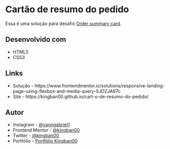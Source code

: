 <h1>Cartão de resumo do pedido</h1>
<p>
  
Essa é uma solução para desafio <a href = "https://www.frontendmentor.io/challenges/order-summary-component-QlPmajDUj" target = "_blank" rel = "external">Order summary card</a>.

<h2>Desenvolvido com</h2>
<ul>
  <li> HTML5
  <li> CSS3
</ul>
<h2>Links</h2>
<ul>
  <li> Solução - https://www.frontendmentor.io/solutions/responsive-landing-page-using-flexbox-and-media-query-SJDZJA67c
  <li> Site -    https://kingban00.github.io/cart-o-de-resumo-do-pedido/
</ul>
<h2>Autor</h2>
<ul>
  <li>Instagram - <a href="https://www.instagram.com/yanngabriel1/" target= "_blank" rel="author">@yanngabriel1</a>
  <li>Frontend Mentor - <a href="https://www.frontendmentor.io/profile/kingban00" target= "_blank" rel= "author">@kingban00</a>
  <li>Twitter - <a href="https://twitter.com/kingban00" target= "_blank" rel= "author">@kingban00</a>
  <li>Portfólio - <a href="https://kingban00.github.io/Portfolio/" target= "_blank" rel= "author">Portfólio Kingban00</a>
</ul>

</p>
